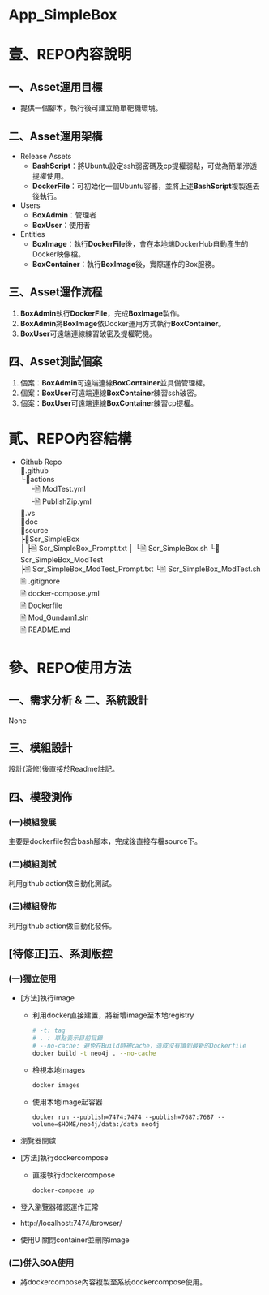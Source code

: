 App_SimpleBox
====

# 壹、REPO內容說明

## 一、Asset運用目標

* 提供一個腳本，執行後可建立簡單靶機環境。

## 二、Asset運用架構

* Release Assets
  - **BashScript**：將Ubuntu設定ssh弱密碼及cp提權弱點，可做為簡單滲透提權使用。
  - **DockerFile**：可初始化一個Ubuntu容器，並將上述**BashScript**複製進去後執行。
* Users
  - **BoxAdmin**：管理者
  - **BoxUser**：使用者
* Entities
  - **BoxImage**：執行**DockerFile**後，會在本地端DockerHub自動產生的Docker映像檔。
  - **BoxContainer**：執行**BoxImage**後，實際運作的Box服務。
  
## 三、Asset運作流程

1. **BoxAdmin**執行**DockerFile**，完成**BoxImage**製作。
2. **BoxAdmin**將**BoxImage**依Docker運用方式執行**BoxContainer**。
3. **BoxUser**可遠端連線練習破密及提權靶機。

## 四、Asset測試個案

1. 個案：**BoxAdmin**可遠端連線**BoxContainer**並具備管理權。
2. 個案：**BoxUser**可遠端連線**BoxContainer**練習ssh破密。
3. 個案：**BoxUser**可遠端連線**BoxContainer**練習cp提權。

# 貳、REPO內容結構

* Github Repo<br/>
  📁.github<br/>
   └📁actions<br/>
  　 └🗎 ModTest.yml<br/>
  　 └🗎 PublishZip.yml<br/>
  📁.vs<br/>
  📁doc<br/>
  📁source<br/>
   ┝📁Scr_SimpleBox<br/>
   │ ┝🗎 Scr_SimpleBox_Prompt.txt
   │ └🗎 Scr_SimpleBox.sh
   └📁Scr_SimpleBox_ModTest<br/>
     ┝🗎 Scr_SimpleBox_ModTest_Prompt.txt
     └🗎 Scr_SimpleBox_ModTest.sh
  🗎 .gitignore<br/>
  🗎 docker-compose.yml<br/>
  🗎 Dockerfile<br/>
  🗎 Mod_Gundam1.sln<br/>
  🗎 README.md<br/>

# 參、REPO使用方法

## 一、需求分析 & 二、系統設計

None

## 三、模組設計

設計(滾修)後直接於Readme註記。

## 四、模發測佈

### (一)模組發展

主要是dockerfile包含bash腳本，完成後直接存檔source下。

### (二)模組測試

利用github action做自動化測試。

### (三)模組發佈

利用github action做自動化發佈。

## [待修正]五、系測版控

### (一)獨立使用

* [方法]執行image
  * 利用docker直接建置，將新增image至本地registry
    ```bash
    # -t: tag
    # . : 單點表示目前目錄
    # --no-cache: 避免在Build時被cache，造成沒有讀到最新的Dockerfile
    docker build -t neo4j . --no-cache
    ```
  * 檢視本地images
    ```bash
    docker images
    ```  
  * 使用本地image起容器
    ```
    docker run --publish=7474:7474 --publish=7687:7687 --volume=$HOME/neo4j/data:/data neo4j
    ```
* 瀏覽器開啟 
* [方法]執行dockercompose
  * 直接執行dockercompose
    ```powershell
    docker-compose up
    ```
* 登入瀏覽器確認運作正常
* http://localhost:7474/browser/

* 使用UI關閉container並刪除image

### (二)併入SOA使用

* 將dockercompose內容複製至系統dockercompose使用。
